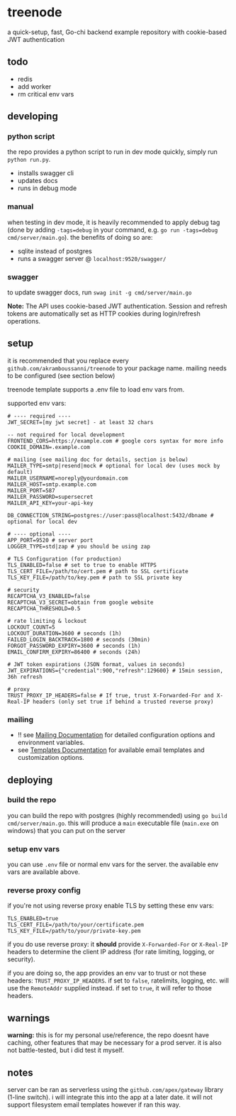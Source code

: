 # treenode
a quick-setup, fast, Go-chi backend example repository with cookie-based JWT authentication

## todo
- redis
- add worker
- rm critical env vars

## developing
### python script
the repo provides a python script to run in dev mode quickly, simply run `python run.py`.
- installs swagger cli
- updates docs
- runs in debug mode

### manual
when testing in dev mode, it is heavily recommended to apply debug tag (done by adding `-tags=debug` in your command, e.g. `go run -tags=debug cmd/server/main.go`). the benefits of doing so are:
- sqlite instead of postgres
- runs a swagger server @ `localhost:9520/swagger/`

### swagger
to update swagger docs, run `swag init -g cmd/server/main.go`

**Note:** The API uses cookie-based JWT authentication. Session and refresh tokens are automatically set as HTTP cookies during login/refresh operations.

## setup
it is recommended that you replace every `github.com/akramboussanni/treenode` to your package name. mailing needs to be configured (see section below)

treenode template supports a .env file to load env vars from.

supported env vars:
```
# ---- required ----
JWT_SECRET=[my jwt secret] - at least 32 chars

-- not required for local development
FRONTEND_CORS=https://example.com # google cors syntax for more info
COOKIE_DOMAIN=.example.com

# mailing (see mailing doc for details, section is below)
MAILER_TYPE=smtp|resend|mock # optional for local dev (uses mock by default)
MAILER_USERNAME=noreply@yourdomain.com
MAILER_HOST=smtp.example.com
MAILER_PORT=587
MAILER_PASSWORD=supersecret
MAILER_API_KEY=your-api-key

DB_CONNECTION_STRING=postgres://user:pass@localhost:5432/dbname # optional for local dev

# ---- optional ----
APP_PORT=9520 # server port
LOGGER_TYPE=std|zap # you should be using zap

# TLS Configuration (for production)
TLS_ENABLED=false # set to true to enable HTTPS
TLS_CERT_FILE=/path/to/cert.pem # path to SSL certificate
TLS_KEY_FILE=/path/to/key.pem # path to SSL private key

# security
RECAPTCHA_V3_ENABLED=false
RECAPTCHA_V3_SECRET=obtain from google website
RECAPTCHA_THRESHOLD=0.5

# rate limiting & lockout
LOCKOUT_COUNT=5
LOCKOUT_DURATION=3600 # seconds (1h)
FAILED_LOGIN_BACKTRACK=1800 # seconds (30min)
FORGOT_PASSWORD_EXPIRY=3600 # seconds (1h)
EMAIL_CONFIRM_EXPIRY=86400 # seconds (24h)

# JWT token expirations (JSON format, values in seconds)
JWT_EXPIRATIONS={"credential":900,"refresh":129600} # 15min session, 36h refresh

# proxy
TRUST_PROXY_IP_HEADERS=false # If true, trust X-Forwarded-For and X-Real-IP headers (only set true if behind a trusted reverse proxy)
```

### mailing
- ‼️ see [Mailing Documentation](internal/mailer/MAILING.md) for detailed configuration options and environment variables.
- see [Templates Documentation](internal/mailer/templates/TEMPLATES.md) for available email templates and customization options.

## deploying
### build the repo
you can build the repo with postgres (highly recommended) using `go build cmd/server/main.go`. this will produce a `main` executable file (`main.exe` on windows) that you can put on the server

### setup env vars
you can use `.env` file or normal env vars for the server. the available env vars are available above.

### reverse proxy config
if you're not using reverse proxy enable TLS by setting these env vars:
```env
TLS_ENABLED=true
TLS_CERT_FILE=/path/to/your/certificate.pem
TLS_KEY_FILE=/path/to/your/private-key.pem
```

if you do use reverse proxy: it **should** provide `X-Forwarded-For` or `X-Real-IP` headers to determine the client IP address (for rate limiting, logging, or security).

if you are doing so, the app provides an env var to trust or not these headers: `TRUST_PROXY_IP_HEADERS`. if set to `false`, ratelimits, logging, etc. will use the `RemoteAddr` supplied instead. if set to `true`, it will refer to those headers.

## warnings
**warning:** this is for my personal use/reference, the repo doesnt have caching, other features that may be necessary for a prod server. it is also not battle-tested, but i did test it myself.

## notes
server can be ran as serverless using the `github.com/apex/gateway` library (1-line switch). i will integrate this into the app at a later date. it will not support filesystem email templates however if ran this way.
